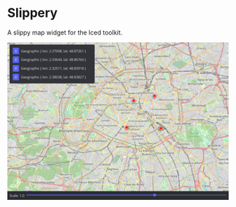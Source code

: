 # Slippery
A slippy map widget for the Iced toolkit.

![example screenshot](assets/readme-example.png)